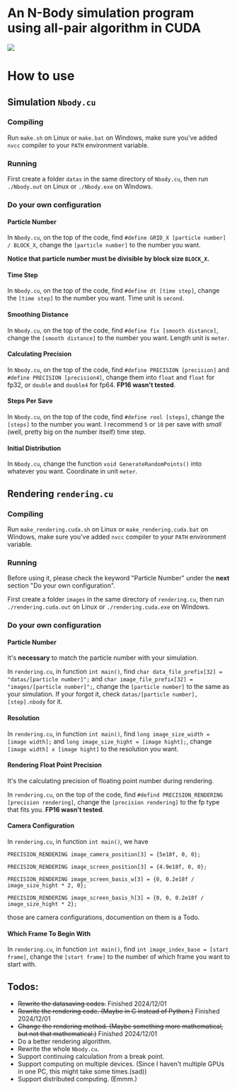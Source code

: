# An N-Body simulation program using all-pair algorithm in CUDA

![](131072-1152.bmp)

# How to use

## Simulation `Nbody.cu`

### Compiling

Run `make.sh` on Linux or `make.bat` on Windows, make sure you've added `nvcc` compiler to your `PATH` environment variable. 

### Running 

First create a folder `datas` in the same directory of `Nbody.cu`, then run `./Nbody.out` on Linux or `./Nbody.exe` on Windows. 

### Do your own configuration 

#### Particle Number

In `Nbody.cu`, on the top of the code, find `#define GRID_X [particle number] / BLOCK_X`, change the `[particle number]` to the number you want. 

**Notice that particle number must be divisible by block size `BLOCK_X`.** 

#### Time Step

In `Nbody.cu`, on the top of the code, find `#define dt [time step]`, change the `[time step]` to the number you want. Time unit is `second`. 

#### Smoothing Distance 

In `Nbody.cu`, on the top of the code, find `#define fix [smooth distance]`, change the `[smooth distance]` to the number you want. Length unit is `meter`. 

#### Calculating Precision 

In `Nbody.cu`, on the top of the code, find `#define PRECISION [precision]` and `#define PRECISION [precision4]`, change them into `float` and `float` for fp32, or `double` and `double4` for fp64. **FP16 wasn't tested**. 

#### Steps Per Save 

In `Nbody.cu`, on the top of the code, find `#define rool [steps]`, change the `[steps]` to the number you want. I recommend `5` or `10` per save with _small_ (well, pretty big on the number itself) time step. 

#### Initial Distribution 

In `Nbody.cu`, change the function `void GenerateRandomPoints()` into whatever you want. Coordinate in unit `meter`. 


## Rendering `rendering.cu` 

### Compiling 

Run `make_rendering.cuda.sh` on Linux or `make_rendering.cuda.bat` on Windows, make sure you've added `nvcc` compiler to your `PATH` environment variable. 

### Running 

Before using it, please check the keyword "Particle Number" under the **next** section "Do your own configuration". 

First create a folder `images` in the same directory of `rendering.cu`, then run `./rendering.cuda.out` on Linux or `./rendering.cuda.exe` on Windows.

### Do your own configuration 

#### Particle Number

It's **necessary** to match the particle number with your simulation. 

In `rendering.cu`, in function `int main()`, find `char data_file_prefix[32] = "datas/[particle number]";` and `char image_file_prefix[32] = "images/[particle number]";`, change the `[particle number]` to the same as your simulation. If your forgot it, check `datas/[particle number],[step].nbody` for it. 

#### Resolution 

In `rendering.cu`, in function `int main()`, find `long image_size_width = [image width];` and `long image_size_hight = [image hight];`, change `[image width] x [image hight]` to the resolution you want. 

#### Rendering Float Point Precision 

It's the calculating precision of floating point number during rendering. 

In `rendering.cu`, on the top of the code, find `#defind PRECISION_RENDERING [precision rendering]`, change the `[precision rendering]` to the fp type that fits you. **FP16 wasn't tested**. 

#### Camera Configuration 

In `rendering.cu`, in function `int main()`, we have 

`PRECISION_RENDERING image_camera_position[3] = {5e18f, 0, 0};`

`PRECISION_RENDERING image_screen_position[3] = {4.9e18f, 0, 0}; `

`PRECISION_RENDERING image_screen_basis_w[3] = {0, 0.2e18f / image_size_hight * 2, 0}; `

`PRECISION_RENDERING image_screen_basis_h[3] = {0, 0, 0.2e18f / image_size_hight * 2};`

those are camera configurations, documention on them is a Todo. 

#### Which Frame To Begin With 

In `rendering.cu`, in function `int main()`, find `int image_index_base = [start frame]`, change the `[start frame]` to the number of which frame you want to start with. 
 

## Todos:
- ~~Rewrite the datasaving codes.~~ Finished 2024/12/01
- ~~Rewrite the rendering code. (Maybe in C instead of Python.)~~ Finished 2024/12/01
- ~~Change the rendering method. (Maybe something more mathematical, but not that mathematical.)~~ Finished 2024/12/01
- Do a better rendering algorithm.
- Rewrite the whole `Nbody.cu`. 
- Support continuing calculation from a break point. 
- Support computing on multiple devices. (Since I haven't multiple GPUs in one PC, this might take some times.(sad)) 
- Support distributed computing. (Emmm.) 
